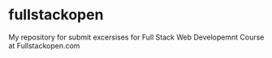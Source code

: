 # fullstackopen
My repository for submit excersises for Full Stack Web Developemnt Course at Fullstackopen.com
